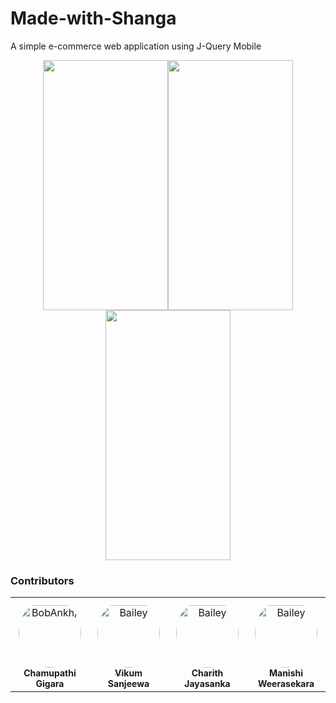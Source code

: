 # Made-with-Shanga
A simple e-commerce web application using J-Query Mobile

<p align="center">
<img src="SS%201.png?raw=true" width="200" height="400" /><img src="SS%2002.png?raw=true" width="200" height="400" /><img src="SS%203.png?raw=true" width="200" height="400" />
</p>  

### Contributors

<table align="center">
<tr>
    <td align="center" style="word-wrap: break-word; width: 150.0; height: 150.0">
        <a href=https://github.com/gigara>
            <img src=https://avatars.githubusercontent.com/u/16335290?v=4 width="100;"  style="border-radius:50%;align-items:center;justify-content:center;overflow:hidden;padding-top:10px" alt=BobAnkh/>
            <br />
            <sub style="font-size:14px"><b>Chamupathi Gigara</b></sub>
        </a>
    </td>
    <td align="center" style="word-wrap: break-word; width: 150.0; height: 150.0">
        <a href=https://github.com/vikumkbv>
            <img src=https://avatars.githubusercontent.com/u/33031034?v=4 width="100;"  style="border-radius:50%;align-items:center;justify-content:center;overflow:hidden;padding-top:10px" alt=Bailey Harrington/>
            <br />
            <sub style="font-size:14px"><b>Vikum Sanjeewa</b></sub>
        </a>
    </td>
  <td align="center" style="word-wrap: break-word; width: 150.0; height: 150.0">
        <a href=https://github.com/charithjayasanka>
            <img src=https://avatars.githubusercontent.com/u/33053033?v=4 width="100;"  style="border-radius:50%;align-items:center;justify-content:center;overflow:hidden;padding-top:10px" alt=Bailey Harrington/>
            <br />
            <sub style="font-size:14px"><b>Charith Jayasanka</b></sub>
        </a>
    </td>
  <td align="center" style="word-wrap: break-word; width: 150.0; height: 150.0">
        <a href=https://github.com/ManiWee>
            <img src=https://avatars.githubusercontent.com/u/37861406?v=4 width="100;"  style="border-radius:50%;align-items:center;justify-content:center;overflow:hidden;padding-top:10px" alt=Bailey Harrington/>
            <br />
            <sub style="font-size:14px"><b>Manishi Weerasekara</b></sub>
        </a>
    </td>
</tr>
</table>
